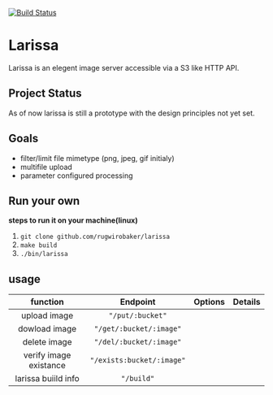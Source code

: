 [![Build Status](https://cloud.drone.io/api/badges/rugwirobaker/larissa/status.svg)](https://cloud.drone.io/rugwirobaker/larissa)

# Larissa
Larissa is an elegent image server accessible via a S3 like HTTP API.

## Project Status
As of now larissa is still a prototype with the design principles not yet set.

## Goals
* filter/limit file mimetype (png, jpeg, gif initialy)
* multifile upload
* parameter configured processing

## Run your own
**steps to run it on your machine(linux)**
1. `git clone github.com/rugwirobaker/larissa`
2. `make build`
3. `./bin/larissa`

## usage

| **function**          | **Endpoint**            | **Options** | **Details** | 
|:---------------------:|:-----------------------:|------------:|:-----------:|
| upload image          |`"/put/:bucket"`         |             |             |
| dowload image         |`"/get/:bucket/:image"`  |             |             |           
| delete image          |`"/del/:bucket/:image"`  |             |             |           
| verify image existance|`"/exists:bucket/:image"`|             |             |
| larissa buiild info   |`"/build"`               |             |             |

